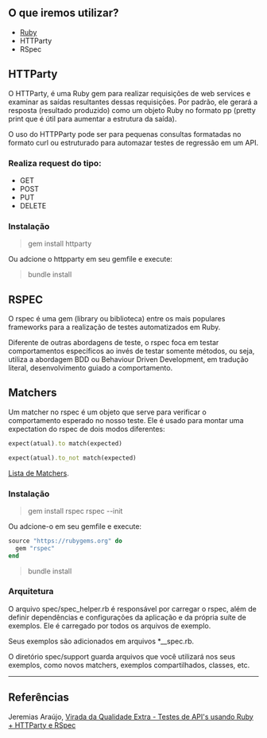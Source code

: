 ## O que iremos utilizar?

* [Ruby](https://rubyinstaller.org/)
* HTTParty
* RSpec


## HTTParty

O HTTParty, é uma Ruby gem para realizar requisições de web services e examinar as saídas resultantes dessas requisições. 
Por padrão, ele gerará a resposta (resultado produzido) como um objeto Ruby no formato pp (pretty print que é útil para aumentar a estrutura da saída).

O uso do HTTPParty pode ser para pequenas consultas formatadas no formato curl ou estruturado para automazar testes de regressão em um API.

### Realiza request do tipo:
* GET
* POST
* PUT
* DELETE

### Instalação

> gem install httparty

Ou adcione o httpparty em seu gemfile e execute:

> bundle install

## RSPEC

O rspec é uma gem (library ou biblioteca) entre os mais populares frameworks para a realização de testes automatizados em Ruby.

Diferente de outras abordagens de teste, o rspec foca em testar comportamentos específicos ao invés de testar somente métodos,
ou seja, utiliza a abordagem BDD ou Behaviour Driven Development, em tradução literal, desenvolvimento guiado a comportamento.

## Matchers

Um matcher no rspec é um objeto que serve para verificar o comportamento esperado no nosso teste. 
Ele é usado para montar uma expectation do rspec de dois modos diferentes:

``` ruby 
expect(atual).to match(expected) 
```
``` ruby 
expect(atual).to_not match(expected)
```

[Lista de Matchers](https://rubydoc.info/github/rspec/rspec-expectations/RSpec/Matchers).

### Instalação

> gem install rspec
> rspec --init

Ou adcione-o em seu gemfile e execute:

``` gemspec
source "https://rubygems.org" do
  gem "rspec"
end
```

> bundle install

### Arquitetura

O arquivo spec/spec_helper.rb é responsável por carregar o rspec, além de definir dependências e configurações da aplicação e da própria suíte de exemplos.
Ele é carregado por todos os arquivos de exemplo. 

Seus exemplos são adicionados em arquivos *__spec.rb.

O diretório spec/support guarda arquivos que você utilizará nos seus exemplos, como novos matchers, exemplos compartilhados, classes, etc.

_____
## Referências

Jeremias Araújo, [Virada da Qualidade Extra - Testes de API's usando Ruby + HTTParty e RSpec](https://www.youtube.com/watch?v=UxM3AMLAdEw)
